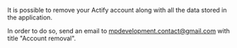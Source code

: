 It is possible to remove your Actify account along with all the data stored in the application.

In order to do so, send an email to mpdevelopment.contact@gmail.com with title "Account removal".
